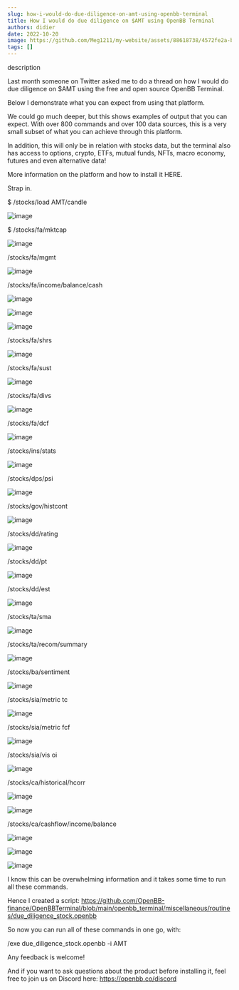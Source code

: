 ```yaml
---
slug: how-i-would-do-due-diligence-on-amt-using-openbb-terminal
title: How I would do due diligence on $AMT using OpenBB Terminal
authors: didier
date: 2022-10-20
image: https://github.com/Meg1211/my-website/assets/88618738/4572fe2a-b0b0-487f-9dee-6c08b0e4c965
tags: []
---
```


description

<!-- truncate -->

Last month someone on Twitter asked me to do a thread on how I would do due diligence on $AMT using the free and open source OpenBB Terminal.

Below I demonstrate what you can expect from using that platform.

We could go much deeper, but this shows examples of output that you can expect. With over 800 commands and over 100 data sources, this is a very small subset of what you can achieve through this platform.

In addition, this will only be in relation with stocks data, but the terminal also has access to options, crypto, ETFs, mutual funds, NFTs, macro economy, futures and even alternative data!

More information on the platform and how to install it HERE.

Strap in.

$ /stocks/load AMT/candle

![image](https://github.com/Meg1211/my-website/assets/88618738/4572fe2a-b0b0-487f-9dee-6c08b0e4c965)

$ /stocks/fa/mktcap

![image](https://github.com/Meg1211/my-website/assets/88618738/2b91a74c-624a-4044-b9e1-9b7138bdcd1e)

/stocks/fa/mgmt

![image](https://github.com/Meg1211/my-website/assets/88618738/2e26ebbf-e26b-4423-87de-a1aace322fa6)

/stocks/fa/income/balance/cash

![image](https://github.com/Meg1211/my-website/assets/88618738/b2a496aa-18e5-4fc3-a3c4-cdf92b3e1cf4)

![image](https://github.com/Meg1211/my-website/assets/88618738/9ab0529c-7344-47ca-9868-32cd633bb53a)

![image](https://github.com/Meg1211/my-website/assets/88618738/788cd233-e8a3-4d21-8d6b-8090409950cc)

/stocks/fa/shrs

![image](https://github.com/Meg1211/my-website/assets/88618738/bed6ac95-f76b-487f-b1ee-05783a53c840)

/stocks/fa/sust

![image](https://github.com/Meg1211/my-website/assets/88618738/fd2b31f4-b29c-4d9a-a521-c1a82e870b68)

/stocks/fa/divs

![image](https://github.com/Meg1211/my-website/assets/88618738/45056b50-8210-40eb-b671-463fbd9dfd6b)

/stocks/fa/dcf

![image](https://github.com/Meg1211/my-website/assets/88618738/77086bcf-b2f3-4ca5-a431-9d6e10ed7b0f)

/stocks/ins/stats

![image](https://github.com/Meg1211/my-website/assets/88618738/28ab99a8-c9e0-48f5-80a0-f37383cde28c)

/stocks/dps/psi

![image](https://github.com/Meg1211/my-website/assets/88618738/0fc8870d-83bc-4413-97a9-c214cb0046cc)

/stocks/gov/histcont

![image](https://github.com/Meg1211/my-website/assets/88618738/5de70c19-55fb-437e-95d8-a17f4a9b9f36)

/stocks/dd/rating

![image](https://github.com/Meg1211/my-website/assets/88618738/d965a0b6-a169-49f5-88f1-87eac4ae9f42)

/stocks/dd/pt

![image](https://github.com/Meg1211/my-website/assets/88618738/f656a805-009c-4751-9842-b7638a459522)

/stocks/dd/est

![image](https://github.com/Meg1211/my-website/assets/88618738/a2bff0b4-69ed-4df0-99a0-f928220d9f2d)

/stocks/ta/sma

![image](https://github.com/Meg1211/my-website/assets/88618738/06996ce2-b1bb-4b21-936a-66b9df3b6a1d)

/stocks/ta/recom/summary

![image](https://github.com/Meg1211/my-website/assets/88618738/015f7839-de0b-45bb-9703-42f986b01d57)

/stocks/ba/sentiment

![image](https://github.com/Meg1211/my-website/assets/88618738/dee84012-741b-4db1-9755-b87afb4da3b5)

/stocks/sia/metric tc

![image](https://github.com/Meg1211/my-website/assets/88618738/bef4daa3-3b93-4a39-82a6-e60d6c3f1dcd)

/stocks/sia/metric fcf

![image](https://github.com/Meg1211/my-website/assets/88618738/c9ad6e51-d9f5-4753-813e-f6d34b697602)

/stocks/sia/vis oi

![image](https://github.com/Meg1211/my-website/assets/88618738/e33cd4a1-f333-490e-8829-16474fa05e0f)

/stocks/ca/historical/hcorr

![image](https://github.com/Meg1211/my-website/assets/88618738/d339e6bc-6dfe-4059-afb6-5152beab6301)

![image](https://github.com/Meg1211/my-website/assets/88618738/ae3bca4c-0a07-436a-a6c6-f9262f692df2)

/stocks/ca/cashflow/income/balance

![image](https://github.com/Meg1211/my-website/assets/88618738/8c0bda7a-a35b-43e7-9f22-1a1774ba1425)

![image](https://github.com/Meg1211/my-website/assets/88618738/673bd87e-aede-4917-a3b8-b2ef5f092b18)

![image](https://github.com/Meg1211/my-website/assets/88618738/3eeacc24-e9e8-479e-becc-5dd763420b2c)

I know this can be overwhelming information and it takes some time to run all these commands.

Hence I created a script: https://github.com/OpenBB-finance/OpenBBTerminal/blob/main/openbb_terminal/miscellaneous/routines/due_diligence_stock.openbb

So now you can run all of these commands in one go, with:

/exe due_diligence_stock.openbb -i AMT

Any feedback is welcome!

And if you want to ask questions about the product before installing it, feel free to join us on Discord here: https://openbb.co/discord
